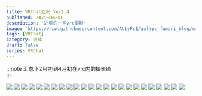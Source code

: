 ```yaml
---
title: VRChat近况_Ver1.4
published: 2025-04-11
description: '近期的一些vrc摄影'
image: 'https://raw.githubusercontent.com/AULyPc1/aulypc_fuwari_blog/main/picture/mypic/data/vrchat_04/VRChat_2025-04-09_19-59-20.945_3840x2160.webp'
tags: [VRChat]
category: 游戏
draft: false
series: VRChat
---
```


:::note
汇总下2月初到4月初在vrc内的摄影图  
:::

![](https://raw.githubusercontent.com/AULyPc1/aulypc_fuwari_blog/main/picture/mypic/data/vrchat_04/VRChat_2025-02-02_22-37-51.139_3840x2160.webp)
![](https://raw.githubusercontent.com/AULyPc1/aulypc_fuwari_blog/main/picture/mypic/data/vrchat_04/VRChat_2025-02-09_02-10-13.075_3840x2160.webp)
![](https://raw.githubusercontent.com/AULyPc1/aulypc_fuwari_blog/main/picture/mypic/data/vrchat_04/VRChat_2025-02-09_22-45-26.852_3840x2160.webp)
![](https://raw.githubusercontent.com/AULyPc1/aulypc_fuwari_blog/main/picture/mypic/data/vrchat_04/VRChat_2025-02-09_22-48-32.161_3840x2160.webp)
![](https://raw.githubusercontent.com/AULyPc1/aulypc_fuwari_blog/main/picture/mypic/data/vrchat_04/VRChat_2025-03-12_23-59-47.500_2048x1440.webp)
![](https://raw.githubusercontent.com/AULyPc1/aulypc_fuwari_blog/main/picture/mypic/data/vrchat_04/VRChat_2025-03-12_23-59-52.794_2048x1440.webp)
![](https://raw.githubusercontent.com/AULyPc1/aulypc_fuwari_blog/main/picture/mypic/data/vrchat_04/VRChat_2025-03-12_23-59-59.798_2048x1440.webp)
![](https://raw.githubusercontent.com/AULyPc1/aulypc_fuwari_blog/main/picture/mypic/data/vrchat_04/VRChat_2025-03-19_22-35-00.005_3840x2160.webp)
![](https://raw.githubusercontent.com/AULyPc1/aulypc_fuwari_blog/main/picture/mypic/data/vrchat_04/VRChat_2025-04-06_22-27-46.964_3840x2160.webp)
![](https://raw.githubusercontent.com/AULyPc1/aulypc_fuwari_blog/main/picture/mypic/data/vrchat_04/VRChat_2025-04-06_22-29-35.604_3840x2160.webp)
![](https://raw.githubusercontent.com/AULyPc1/aulypc_fuwari_blog/main/picture/mypic/data/vrchat_04/VRChat_2025-04-09_05-53-15.358_3840x2160.webp)
![](https://raw.githubusercontent.com/AULyPc1/aulypc_fuwari_blog/main/picture/mypic/data/vrchat_04/VRChat_2025-04-09_05-58-22.948_3840x2160.webp)
![](https://raw.githubusercontent.com/AULyPc1/aulypc_fuwari_blog/main/picture/mypic/data/vrchat_04/VRChat_2025-04-09_06-20-32.894_3840x2160.webp)
![](https://raw.githubusercontent.com/AULyPc1/aulypc_fuwari_blog/main/picture/mypic/data/vrchat_04/VRChat_2025-04-09_19-51-21.263_3840x2160.webp)
![](https://raw.githubusercontent.com/AULyPc1/aulypc_fuwari_blog/main/picture/mypic/data/vrchat_04/VRChat_2025-04-09_19-54-35.417_3840x2160.webp)
![](https://raw.githubusercontent.com/AULyPc1/aulypc_fuwari_blog/main/picture/mypic/data/vrchat_04/VRChat_2025-04-09_19-59-20.945_3840x2160.webp)
![](https://raw.githubusercontent.com/AULyPc1/aulypc_fuwari_blog/main/picture/mypic/data/vrchat_04/VRChat_2025-04-09_20-01-25.326_3840x2160.webp)
![](https://raw.githubusercontent.com/AULyPc1/aulypc_fuwari_blog/main/picture/mypic/data/vrchat_04/VRChat_2025-04-09_20-03-45.402_3840x2160.webp)
![](https://raw.githubusercontent.com/AULyPc1/aulypc_fuwari_blog/main/picture/mypic/data/vrchat_04/VRChat_2025-04-09_20-12-01.311_3840x2160.webp)
![](https://raw.githubusercontent.com/AULyPc1/aulypc_fuwari_blog/main/picture/mypic/data/vrchat_04/VRChat_2025-04-09_20-17-29.860_3840x2160.webp)
![](https://raw.githubusercontent.com/AULyPc1/aulypc_fuwari_blog/main/picture/mypic/data/vrchat_04/VRChat_2025-04-10_19-45-55.003_3840x2160.webp)
![](https://raw.githubusercontent.com/AULyPc1/aulypc_fuwari_blog/main/picture/mypic/data/vrchat_04/VRChat_2025-04-10_19-47-36.182_3840x2160.webp)
![](https://raw.githubusercontent.com/AULyPc1/aulypc_fuwari_blog/main/picture/mypic/data/vrchat_04/VRChat_2025-04-10_19-49-54.320_3840x2160.webp)
![](https://raw.githubusercontent.com/AULyPc1/aulypc_fuwari_blog/main/picture/mypic/data/vrchat_04/VRChat_2025-04-10_19-55-14.618_3840x2160.webp)